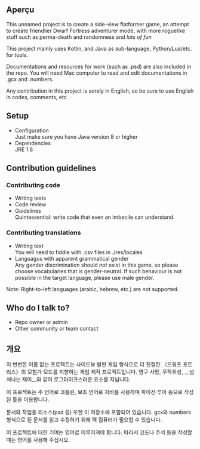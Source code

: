 ## Aperçu ##

This unnamed project is to create a side-view flatformer game, an attempt to create friendlier Dwarf Fortress adventurer mode, with more roguelike stuff such as perma-death and randomness and *lots of fun*

This project mainly uses Kotlin, and Java as sub-language, Python/Lua/etc. for tools.

Documentations and resources for work (such as .psd) are also included in the repo. You will need Mac computer to read and edit documentations in .gcx and .numbers. 

Any contribution in this project is sorely in English, so be sure to use English in codes, comments, etc.

## Setup ##
* Configuration  
Just make sure you have Java version 8 or higher
* Dependencies  
JRE 1.8


## Contribution guidelines ##

### Contributing code ###

* Writing tests
* Code review
* Guidelines  
Quintessential: write code that even an imbecile can understand.


### Contributing translations ###

* Writing text  
You will need to fiddle with .csv files in ./res/locales
* Languagus with apparent grammatical gender  
Any gender discrimination should *not* exist in this game, so please choose vocabularies that is gender-neutral. If such behaviour is not possible in the target language, please use male gender.

Note: Right-to-left languages (arabic, hebrew, etc.) are not supported.


## Who do I talk to? ##

* Repo owner or admin
* Other community or team contact


## 개요 ##

이 변변한 이름 없는 프로젝트는 사이드뷰 발판 게임 형식으로 더 친절한 〈드워프 포트리스〉의 모험가 모드를 지향하는 게임 제작 프로젝트입니다. 영구 사망, 무작위성, __넘쳐나는 재미__와 같이 로그라이크스러운 요소를 지닙니다.

이 프로젝트는 주 언어로 코틀린, 보조 언어로 자바를 사용하며 파이선·루아 등으로 작성된 툴을 이용합니다.

문서와 작업용 리소스(psd 등) 또한 이 저장소에 포함되어 있습니다. gcx와 numbers 형식으로 된 문서를 읽고 수정하기 위해 맥 컴퓨터가 필요할 수 있습니다.

이 프로젝트에 대한 기여는 영어로 이루어져야 합니다. 따라서 코드나 주석 등을 작성할 때는 영어를 사용해 주십시오.